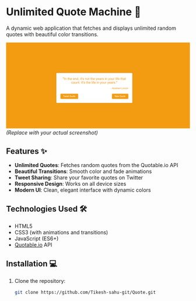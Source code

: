 # Unlimited Quote Machine 🌈

A dynamic web application that fetches and displays unlimited random quotes with beautiful color transitions.

![Quote Machine Screenshot](screenshot.png) *(Replace with your actual screenshot)*

## Features ✨

- **Unlimited Quotes**: Fetches random quotes from the Quotable.io API
- **Beautiful Transitions**: Smooth color and fade animations
- **Tweet Sharing**: Share your favorite quotes on Twitter
- **Responsive Design**: Works on all device sizes
- **Modern UI**: Clean, elegant interface with dynamic colors

## Technologies Used 🛠️

- HTML5
- CSS3 (with animations and transitions)
- JavaScript (ES6+)
- [Quotable.io](https://api.quotable.io) API

## Installation 💻

1. Clone the repository:
   ```bash
   git clone https://github.com/Tikesh-sahu-git/Quote.git
